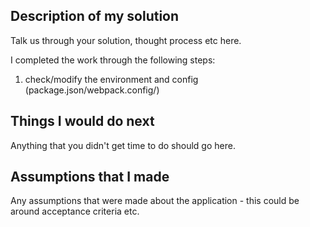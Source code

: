 ## Description of my solution

Talk us through your solution, thought process etc here.

I completed the work through the following steps:
1. check/modify the environment and config (package.json/webpack.config/) 

## Things I would do next

Anything that you didn't get time to do should go here.

## Assumptions that I made

Any assumptions that were made about the application - this could be around acceptance criteria etc.
